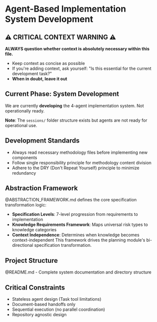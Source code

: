 # Agent-Based Implementation System Development

## ⚠️ CRITICAL CONTEXT WARNING ⚠️
**ALWAYS question whether context is absolutely necessary within this file.**
- Keep context as concise as possible
- If you're adding context, ask yourself: "Is this essential for the current development task?"
- **When in doubt, leave it out**

## Current Phase: System Development
We are currently **developing** the 4-agent implementation system. Not operationally ready.

**Note**: The `sessions/` folder structure exists but agents are not ready for operational use.

## Development Standards
- Always read necessary methodology files before implementing new components
- Follow single responsibility principle for methodology content division
- Adhere to the DRY (Don't Repeat Yourself) principle to minimize redundancy

## Abstraction Framework
@ABSTRACTION_FRAMEWORK.md defines the core specification transformation logic:
- **Specification Levels**: 7-level progression from requirements to implementation
- **Knowledge Requirements Framework**: Maps universal risk types to knowledge categories
- **Context Independence**: Determines when knowledge becomes context-independent
This framework drives the planning module's bi-directional specification transformation.

## Project Structure  
@README.md - Complete system documentation and directory structure

## Critical Constraints
- Stateless agent design (Task tool limitations)
- Document-based handoffs only
- Sequential execution (no parallel coordination)
- Repository agnostic design